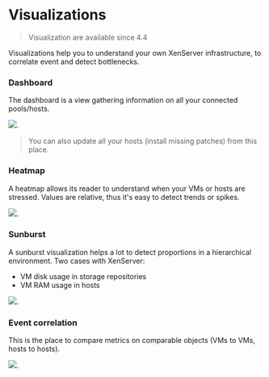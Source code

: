 # Visualizations

> Visualization are available since 4.4

Visualizations help you to understand your own XenServer infrastructure, to correlate event and detect bottlenecks.

### Dashboard

The dashboard is a view gathering information on all your connected pools/hosts.

[![](https://xen-orchestra.com/blog/content/images/2015/11/dashboard1.png)](https://xen-orchestra.com/blog/xen-orchestra-4-4/#dashboard).

> You can also update all your hosts (install missing patches) from this place.

### Heatmap

A heatmap allows its reader to understand when your VMs or hosts are stressed. Values are relative, thus it's easy to detect trends or spikes.

[![](https://xen-orchestra.com/blog/content/images/2015/08/db1.png)](https://xen-orchestra.com/blog/xen-orchestra-4-4/#heatmapforinfrastructurehealth).

### Sunburst

A sunburst visualization helps a lot to detect proportions in a hierarchical environment. Two cases with XenServer:

* VM disk usage in storage repositories
* VM RAM usage in hosts

[![](https://xen-orchestra.com/blog/content/images/2015/07/sunburst-2.png)](https://xen-orchestra.com/blog/xen-orchestra-4-4/#sunburstvisualizationforvdiandramusage).

### Event correlation

This is the place to compare metrics on comparable objects (VMs to VMs, hosts to hosts).

[![](https://xen-orchestra.com/blog/content/images/2015/09/correlate_small.jpg)](https://xen-orchestra.com/blog/xen-orchestra-4-6#eventcorrelation).